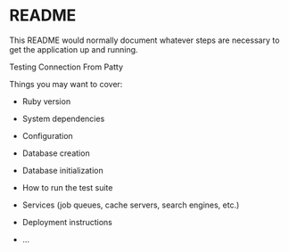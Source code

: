 # README

This README would normally document whatever steps are necessary to get the
application up and running.

Testing Connection From Patty

Things you may want to cover:

* Ruby version

* System dependencies

* Configuration

* Database creation

* Database initialization

* How to run the test suite

* Services (job queues, cache servers, search engines, etc.)

* Deployment instructions

* ...
